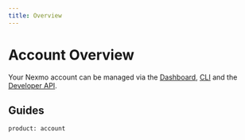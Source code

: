 ```yaml
---
title: Overview
---
```


# Account Overview

Your Nexmo account can be managed via the [Dashboard](https://dashboard.nexmo.com/), [CLI](/tools) and the [Developer API](/api/developer).

## Guides

```concept_list
product: account
```

